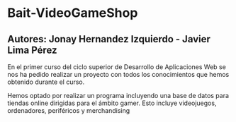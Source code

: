 # Bait-VideoGameShop
## Autores: Jonay Hernandez Izquierdo - Javier Lima Pérez

<p>En el primer curso del ciclo superior de Desarrollo de Aplicaciones Web
   se nos ha pedido realizar un proyecto con todos los conocimientos que hemos
   obtenido durante el curso.</p>
   
<p>Hemos optado por realizar un programa incluyendo una base de datos para tiendas
   online dirigidas para el ámbito gamer. Esto incluye videojuegos, ordenadores,
   periféricos y merchandising</p>
